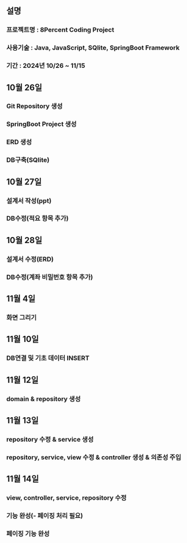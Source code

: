 ## 설명
### 프로젝트명 : 8Percent Coding Project
### 사용기술 : Java, JavaScript, SQlite, SpringBoot Framework
### 기간 : 2024년 10/26 ~ 11/15 

## 10월 26일 
### Git Repository 생성
### SpringBoot Project 생성
### ERD 생성
### DB구축(SQlite)

## 10월 27일
### 설계서 작성(ppt)
### DB수정(적요 항목 추가)

## 10월 28일
### 설계서 수정(ERD)
### DB수정(계좌 비밀번호 항목 추가)

## 11월 4일
### 화면 그리기

## 11월 10일
### DB연결 및 기초 데이터 INSERT

## 11월 12일
### domain & repository 생성

## 11월 13일
### repository 수정 & service 생성
### repository, service, view 수정 & controller 생성 & 의존성 주입

## 11월 14일
### view, controller, service, repository 수정
### 기능 완성(- 페이징 처리 필요)
### 페이징 기능 완성
